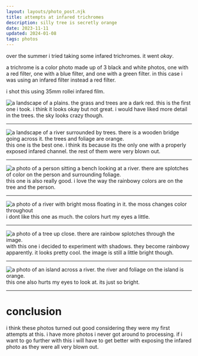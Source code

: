 ```yaml
---
layout: layouts/photo_post.njk
title: attempts at infared trichromes
description: silly tree is secretly orange
date: 2023-11-11
updated: 2024-01-08
tags: photos
---
```


over the summer i tried taking some infared trichromes. it went *okay*.

a trichrome is a color photo made up of 3 black and white photos, one with a red filter, one with a blue filter, and one with a green filter. in this case i was using an infared filter instead a red filter.

i shot this using 35mm rollei infared film.

![a landscape of a plains. the grass and trees are a dark red.](/images/photos/infared_trichromes/1.jpg)
this is the first one i took. i think it looks okay but not great. i would have liked more detail in the trees. the sky looks crazy though.

---

![a landscape of a river surrounded by trees. there is a wooden bridge going across it. the trees and foliage are orange.](/images/photos/infared_trichromes/2.jpg)
this one is the best one. i think its because its the only one with a properly exposed infared channel. the rest of them were very blown out.

---

![a photo of a person sitting a bench looking at a river. there are splotches of color on the person and surrounding foliage.](/images/photos/infared_trichromes/3.jpg)
this one is also really good. i love the way the rainbowy colors are on the tree and the person.

---

![a photo of a river with bright moss floating in it. the moss changes color throughout](/images/photos/infared_trichromes/4.jpg)
i dont like this one as much. the colors hurt my eyes a little.

---

![a photo of a tree up close. there are rainbow splotches through the image.](/images/photos/infared_trichromes/5.jpg)
with this one i decided to experiment with shadows. they become rainbowy apparently. it looks pretty cool. the image is still a little bright though.

---

![a photo of an island across a river. the river and foliage on the island is orange.](/images/photos/infared_trichromes/6.jpg)
this one also hurts my eyes to look at. its just so bright.

---
# conclusion
i think these photos turned out good considering they were my first attempts at this. i have more photos i never got around to processing. if i want to go further with this i will have to get better with exposing the infared photo as they were all very blown out.
